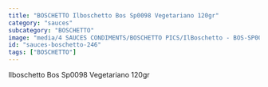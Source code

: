 ```yaml
---
title: "BOSCHETTO Ilboschetto Bos Sp0098 Vegetariano 120gr"
category: "sauces"
subcategory: "BOSCHETTO"
image: "media/4 SAUCES CONDIMENTS/BOSCHETTO PICS/IlBoschetto - BOS-SP0098 Vegetariano 120GR.png"
id: "sauces-boschetto-246"
tags: ["BOSCHETTO"]
---
```


Ilboschetto Bos Sp0098 Vegetariano 120gr
